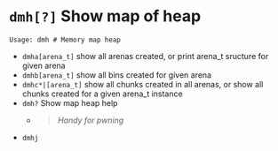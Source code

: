 <!-- TITLE: dmh -->

#  `dmh[?]` Show map of heap


```
Usage: dmh # Memory map heap
```


- `dmha[arena_t]` show all arenas created, or print arena_t sructure for given arena
- `dmhb[arena_t]` show all bins created for given arena
- `dmhc*|[arena_t]` show all chunks created in all arenas, or show all chunks created for a given arena_t instance
- `dmh?` Show map heap help
    - > _Handy for pwning_
- `dmhj`

<p hidden>dmha dmhb dmhc dmh</p>